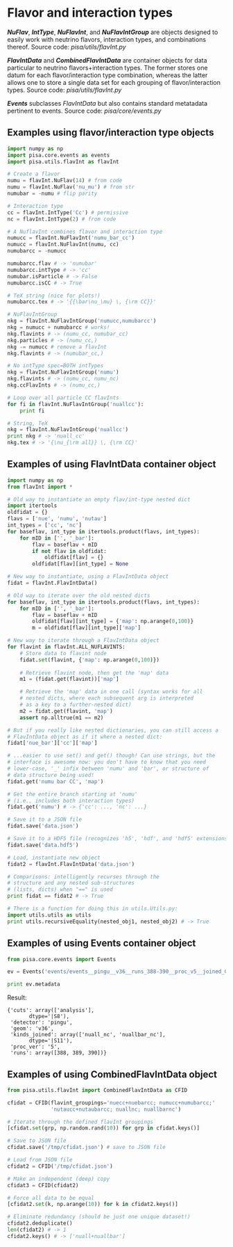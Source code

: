 # Flavor and interaction types

***NuFlav***, ***IntType***, ***NuFlavInt***, and ***NuFlavIntGroup*** are objects designed to easily work with neutrino flavors, interaction types, and combinations thereof. Source code: *pisa/utils/flavInt.py*

***FlavIntData*** and ***CombinedFlavIntData*** are container objects for data particular to neutrino flavors+interaction types. The former stores one datum for each flavor/interaction type combination, whereas the latter allows one to store a single data set for each grouping of flavor/interaction types. Source code: *pisa/utils/flavInt.py*

***Events*** subclasses *FlavIntData* but also contains standard metatadata pertinent to events. Source code: *pisa/core/events.py*

## Examples using flavor/interaction type objects
```python
import numpy as np
import pisa.core.events as events
import pisa.utils.flavInt as flavInt

# Create a flavor
numu = flavInt.NuFlav(14) # from code
numu = flavInt.NuFlav('nu_mu') # from str
numubar = -numu # flip parity

# Interaction type
cc = flavInt.IntType('Cc') # permissive
nc = flavInt.IntType(2) # from code

# A NuflavInt combines flavor and interaction type
numucc = flavInt.NuFlavInt('numu_bar_cc')
numucc = flavInt.NuFlavInt(numu, cc)
numubarcc = -numucc

numubarcc.flav # -> 'numubar'
numubarcc.intType # -> 'cc'
numubar.isParticle # -> False
numubarcc.isCC # -> True

# TeX string (nice for plots!)
numubarcc.tex # -> '{{\bar\nu_\mu} \, {\rm CC}}'

# NuFlavIntGroup
nkg = flavInt.NuFlavIntGroup('numucc,numubarcc')
nkg = numucc + numubarcc # works!
nkg.flavints # -> (numu_cc, numubar_cc)
nkg.particles # -> (numu_cc,)
nkg -= numucc # remove a flavInt
nkg.flavints # -> (numubar_cc,)

# No intType spec=BOTH intTypes
nkg = flavInt.NuFlavIntGroup('numu')
nkg.flavints # -> (numu_cc, numu_nc)
nkg.ccFlavInts # -> (numu_cc,)

# Loop over all particle CC flavInts
for fi in flavInt.NuFlavIntGroup('nuallcc'):
    print fi

# String, TeX
nkg = flavInt.NuFlavIntGroup('nuallcc')
print nkg # -> 'nuall_cc'
nkg.tex # -> '{\nu_{\rm all}} \, {\rm CC}'

```

## Examples of using FlavIntData container object
```python
import numpy as np
from flavInt import *

# Old way to instantiate an empty flav/int-type nested dict
import itertools
oldfidat = {}
flavs = ['nue', 'numu', 'nutau']
int_types = ['cc', 'nc']
for baseflav, int_type in itertools.product(flavs, int_types):
    for mID in ['', '_bar']:
        flav = baseflav + mID
        if not flav in oldfidat:
            oldfidat[flav] = {}
        oldfidat[flav][int_type] = None

# New way to instantiate, using a FlavIntData object
fidat = flavInt.FlavIntData()

# Old way to iterate over the old nested dicts
for baseflav, int_type in itertools.product(flavs, int_types):
    for mID in ['', '_bar']:
        flav = baseflav + mID
        oldfidat[flav][int_type] = {'map': np.arange(0,100)}
        m = oldfidat[flav][int_type]['map']

# New way to iterate through a FlavIntData object
for flavint in flavInt.ALL_NUFLAVINTS:
    # Store data to flavint node
    fidat.set(flavint, {'map': np.arange(0,100)})
    
    # Retrieve flavint node, then get the 'map' data
    m1 = (fidat.get(flavint))['map']

    # Retrieve the 'map' data in one call (syntax works for all
    # nested dicts, where each subsequent arg is interpreted
    # as a key to a further-nested dict)
    m2 = fidat.get(flavint, 'map')
    assert np.alltrue(m1 == m2)

# But if you really like nested dictionaries, you can still access a
# FlavIntData object as if it where a nested dict:
fidat['nue_bar']['cc']['map']

# ...easier to use set() and get() though! Can use strings, but the
# interface is awesome now: you don't have to know that you need
# lower-case, '_' infix between 'numu' and 'bar', or structure of
# data structure being used!
fidat.get('numu bar CC', 'map')

# Get the entire branch starting at 'numu'
# (i.e., includes both interaction types)
fidat.get('numu') # -> {'cc': ..., 'nc': ...}

# Save it to a JSON file
fidat.save('data.json')

# Save it to a HDF5 file (recognizes 'h5', 'hdf', and 'hdf5' extensions)
fidat.save('data.hdf5')

# Load, instantiate new object
fidat2 = flavInt.FlavIntData('data.json')

# Comparisons: intelligently recurses through the
# structure and any nested sub-structures
# (lists, dicts) when "==" is used
print fidat == fidat2 # -> True

# There is a function for doing this in utils.Utils.py:
import utils.utils as utils
print utils.recursiveEquality(nested_obj1, nested_obj2) # -> True
```

## Examples of using Events container object
```python
from pisa.core.events import Events

ev = Events('events/events__pingu__v36__runs_388-390__proc_v5__joined_G_nuall_nc_G_nuallbar_nc.hdf5')

print ev.metadata
```
Result:
```
{'cuts': array(['analysis'], 
       dtype='|S8'),
 'detector': 'pingu',
 'geom': 'v36',
 'kinds_joined': array(['nuall_nc', 'nuallbar_nc'], 
       dtype='|S11'),
 'proc_ver': '5',
 'runs': array([388, 389, 390])}
```

## Examples of using CombinedFlavIntData object
```python
from pisa.utils.flavInt import CombinedFlavIntData as CFID

cfidat = CFID(flavint_groupings='nuecc+nuebarcc; numucc+numubarcc;'
              'nutaucc+nutaubarcc; nuallnc; nuallbarnc')

# Iterate through the defined flavInt groupings
[cfidat.set(grp, np.random.rand(10)) for grp in cfidat.keys()]

# Save to JSON file
cfidat.save('/tmp/cfidat.json') # save to JSON file

# Load from JSON file
cfidat2 = CFID('/tmp/cfidat.json')

# Make an independent (deep) copy
cfidat3 = CFID(cfidat2)

# Force all data to be equal
[cfidat2.set(k, np.arange(10)) for k in cfidat2.keys()]

# Eliminate redundancy (should be just one unique dataset!)
cfidat2.deduplicate()
len(cfidat2) # -> 1
cfidat2.keys() # -> ['nuall+nuallbar']
```
